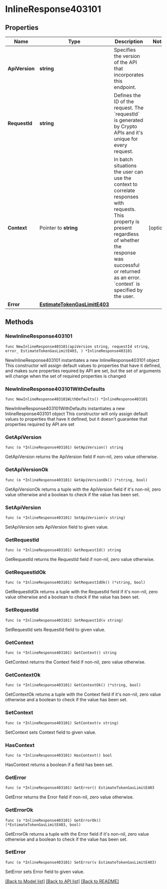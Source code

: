 # InlineResponse403101

## Properties

Name | Type | Description | Notes
------------ | ------------- | ------------- | -------------
**ApiVersion** | **string** | Specifies the version of the API that incorporates this endpoint. | 
**RequestId** | **string** | Defines the ID of the request. The &#x60;requestId&#x60; is generated by Crypto APIs and it&#39;s unique for every request. | 
**Context** | Pointer to **string** | In batch situations the user can use the context to correlate responses with requests. This property is present regardless of whether the response was successful or returned as an error. &#x60;context&#x60; is specified by the user. | [optional] 
**Error** | [**EstimateTokenGasLimitE403**](EstimateTokenGasLimitE403.md) |  | 

## Methods

### NewInlineResponse403101

`func NewInlineResponse403101(apiVersion string, requestId string, error_ EstimateTokenGasLimitE403, ) *InlineResponse403101`

NewInlineResponse403101 instantiates a new InlineResponse403101 object
This constructor will assign default values to properties that have it defined,
and makes sure properties required by API are set, but the set of arguments
will change when the set of required properties is changed

### NewInlineResponse403101WithDefaults

`func NewInlineResponse403101WithDefaults() *InlineResponse403101`

NewInlineResponse403101WithDefaults instantiates a new InlineResponse403101 object
This constructor will only assign default values to properties that have it defined,
but it doesn't guarantee that properties required by API are set

### GetApiVersion

`func (o *InlineResponse403101) GetApiVersion() string`

GetApiVersion returns the ApiVersion field if non-nil, zero value otherwise.

### GetApiVersionOk

`func (o *InlineResponse403101) GetApiVersionOk() (*string, bool)`

GetApiVersionOk returns a tuple with the ApiVersion field if it's non-nil, zero value otherwise
and a boolean to check if the value has been set.

### SetApiVersion

`func (o *InlineResponse403101) SetApiVersion(v string)`

SetApiVersion sets ApiVersion field to given value.


### GetRequestId

`func (o *InlineResponse403101) GetRequestId() string`

GetRequestId returns the RequestId field if non-nil, zero value otherwise.

### GetRequestIdOk

`func (o *InlineResponse403101) GetRequestIdOk() (*string, bool)`

GetRequestIdOk returns a tuple with the RequestId field if it's non-nil, zero value otherwise
and a boolean to check if the value has been set.

### SetRequestId

`func (o *InlineResponse403101) SetRequestId(v string)`

SetRequestId sets RequestId field to given value.


### GetContext

`func (o *InlineResponse403101) GetContext() string`

GetContext returns the Context field if non-nil, zero value otherwise.

### GetContextOk

`func (o *InlineResponse403101) GetContextOk() (*string, bool)`

GetContextOk returns a tuple with the Context field if it's non-nil, zero value otherwise
and a boolean to check if the value has been set.

### SetContext

`func (o *InlineResponse403101) SetContext(v string)`

SetContext sets Context field to given value.

### HasContext

`func (o *InlineResponse403101) HasContext() bool`

HasContext returns a boolean if a field has been set.

### GetError

`func (o *InlineResponse403101) GetError() EstimateTokenGasLimitE403`

GetError returns the Error field if non-nil, zero value otherwise.

### GetErrorOk

`func (o *InlineResponse403101) GetErrorOk() (*EstimateTokenGasLimitE403, bool)`

GetErrorOk returns a tuple with the Error field if it's non-nil, zero value otherwise
and a boolean to check if the value has been set.

### SetError

`func (o *InlineResponse403101) SetError(v EstimateTokenGasLimitE403)`

SetError sets Error field to given value.



[[Back to Model list]](../README.md#documentation-for-models) [[Back to API list]](../README.md#documentation-for-api-endpoints) [[Back to README]](../README.md)


